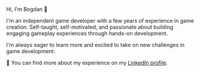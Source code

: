 Hi, I'm Bogdan 👋

I'm an independent game developer with a few years of experience in game creation.
Self-taught, self-motivated, and passionate about building engaging gameplay experiences through hands-on development.

I'm always eager to learn more and excited to take on new challenges in game development.

📌 You can find more about my experience on my [LinkedIn profile](https://www.linkedin.com/in/bogdan-iushchenko-26053326b/).
